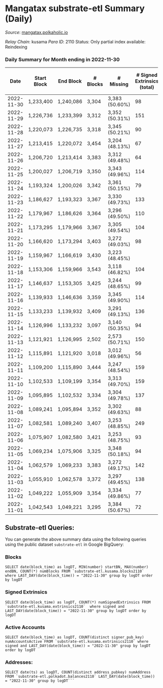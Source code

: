 # Mangatax substrate-etl Summary (Daily)

_Source_: [mangatax.polkaholic.io](https://mangatax.polkaholic.io)

*Relay Chain*: kusama
*Para ID*: 2110
Status: Only partial index available: Reindexing


### Daily Summary for Month ending in 2022-11-30


| Date | Start Block | End Block | # Blocks | # Missing | # Signed Extrinsics (total) | # Active Accounts | # Addresses with Balances | # Events | # Transfers | # XCM Transfers In | # XCM Transfers Out |
| ---- | ----------- | --------- | -------- | --------- | --------------------------- | ----------------- | ------------------------- | -------- | ----------- | ------------------ | ------------------- |
| 2022-11-30 | 1,233,400 | 1,240,086 | 3,304 | 3,383 (50.60%) | 98 | 26 | 1,449 | 6,929 | 2  | 5 ($88.50) |   |
| 2022-11-29 | 1,226,736 | 1,233,399 | 3,312 | 3,352 (50.31%) | 151 | 36 |  | 6,911 |   | 12 ($109.98) |   |
| 2022-11-28 | 1,220,073 | 1,226,735 | 3,318 | 3,345 (50.21%) | 90 | 25 |  | 6,956 | 1  | 7 ($185.79) |   |
| 2022-11-27 | 1,213,415 | 1,220,072 | 3,454 | 3,204 (48.13%) | 67 | 18 |  | 7,160 | 1  | 5  |   |
| 2022-11-26 | 1,206,720 | 1,213,414 | 3,383 | 3,312 (49.48%) | 64 | 18 |  | 6,989 |   | 3  |   |
| 2022-11-25 | 1,200,027 | 1,206,719 | 3,350 | 3,343 (49.96%) | 114 | 26 |  | 7,071 |   | 9 ($74.85) |   |
| 2022-11-24 | 1,193,324 | 1,200,026 | 3,342 | 3,361 (50.15%) | 79 | 25 | 1,444 | 6,919 | 1  | 5 ($177.37) | 1 ($175.44) |
| 2022-11-23 | 1,186,627 | 1,193,323 | 3,367 | 3,330 (49.73%) | 133 | 31 |  | 7,030 |   | 10 ($219.61) |   |
| 2022-11-22 | 1,179,967 | 1,186,626 | 3,364 | 3,296 (49.50%) | 110 | 35 |  | 7,027 | 1  | 11 ($223.14) |   |
| 2022-11-21 | 1,173,295 | 1,179,966 | 3,367 | 3,305 (49.54%) | 104 | 28 |  | 7,027 | 1  | 6 ($236.90) |   |
| 2022-11-20 | 1,166,620 | 1,173,294 | 3,403 | 3,272 (49.03%) | 98 | 24 |  | 7,018 |   | 5 ($81.45) |   |
| 2022-11-19 | 1,159,967 | 1,166,619 | 3,430 | 3,223 (48.45%) |  |  |  | 7,129 |   | 2  |   |
| 2022-11-18 | 1,153,306 | 1,159,966 | 3,543 | 3,118 (46.82%) | 104 | 26 |  | 7,344 | 3  | 1 ($14.55) |   |
| 2022-11-17 | 1,146,637 | 1,153,305 | 3,425 | 3,244 (48.65%) | 99 | 32 |  | 7,235 | 4  | 13 ($6,670.97) |   |
| 2022-11-16 | 1,139,933 | 1,146,636 | 3,359 | 3,345 (49.90%) | 114 | 33 |  | 6,992 |   | 8 ($151.50) |   |
| 2022-11-15 | 1,133,233 | 1,139,932 | 3,409 | 3,291 (49.13%) | 136 | 37 |  | 7,097 |   | 11 ($808.44) |   |
| 2022-11-14 | 1,126,996 | 1,133,232 | 3,097 | 3,140 (50.35%) | 94 | 27 |  | 6,465 |   | 8 ($294.59) |   |
| 2022-11-13 | 1,121,921 | 1,126,995 | 2,502 | 2,573 (50.71%) | 150 | 38 |  | 5,319 |   | 12 ($191.17) |   |
| 2022-11-12 | 1,115,891 | 1,121,920 | 3,018 | 3,012 (49.96%) | 56 | 24 |  | 6,260 |   | 7 ($129.19) |   |
| 2022-11-11 | 1,109,200 | 1,115,890 | 3,444 | 3,247 (48.54%) | 159 | 31 |  | 7,294 |   | 13 ($220.95) |   |
| 2022-11-10 | 1,102,533 | 1,109,199 | 3,354 | 3,313 (49.70%) | 159 | 46 |  | 7,373 | 2  | 8 ($84.46) |   |
| 2022-11-09 | 1,095,895 | 1,102,532 | 3,334 | 3,304 (49.78%) | 137 | 40 |  | 7,065 |   | 16 ($620.51) |   |
| 2022-11-08 | 1,089,241 | 1,095,894 | 3,352 | 3,302 (49.63%) | 88 | 38 |  | 6,994 | 1  | 1 ($29.31) |   |
| 2022-11-07 | 1,082,581 | 1,089,240 | 3,407 | 3,253 (48.85%) | 249 | 80 |  | 7,383 | 3  | 14 ($7,944.04) |   |
| 2022-11-06 | 1,075,907 | 1,082,580 | 3,421 | 3,253 (48.75%) | 93 | 23 |  |  |   | 12 ($1,701.24) |   |
| 2022-11-05 | 1,069,234 | 1,075,906 | 3,325 | 3,348 (50.18%) | 94 | 25 |  | 6,948 | 1  | 30 ($690.13) | 1 ($714.20) |
| 2022-11-04 | 1,062,579 | 1,069,233 | 3,383 | 3,272 (49.17%) | 142 | 41 |  | 7,168 | 1  | 12 ($266.94) | 1 ($85.78) |
| 2022-11-03 | 1,055,910 | 1,062,578 | 3,372 | 3,297 (49.45%) | 138 | 37 |  | 7,004 |   | 13 ($485.32) |   |
| 2022-11-02 | 1,049,222 | 1,055,909 | 3,354 | 3,334 (49.86%) | 77 | 25 |  | 6,922 | 2  | 8 ($313.38) |   |
| 2022-11-01 | 1,042,543 | 1,049,221 | 3,295 | 3,384 (50.67%) | 72 | 23 |  | 6,877 |   | 6 ($277.97) |   |

## Substrate-etl Queries:
You can generate the above summary data using the following queries using the public dataset `substrate-etl` in Google BigQuery:


### Blocks
```
SELECT date(block_time) as logDT, MIN(number) startBN, MAX(number) endBN, COUNT(*) numBlocks FROM `substrate-etl.kusama.blocks2110`  where LAST_DAY(date(block_time)) = "2022-11-30" group by logDT order by logDT
```


### Signed Extrinsics
```
SELECT date(block_time) as logDT, COUNT(*) numSignedExtrinsics FROM `substrate-etl.kusama.extrinsics2110`  where signed and LAST_DAY(date(block_time)) = "2022-11-30" group by logDT order by logDT
```


### Active Accounts
```
SELECT date(block_time) as logDT, COUNT(distinct signer_pub_key) numAccountsActive FROM `substrate-etl.kusama.extrinsics2110` where signed and LAST_DAY(date(block_time)) = "2022-11-30" group by logDT order by logDT
```


### Addresses:
```
SELECT date(ts) as logDT, COUNT(distinct address_pubkey) numAddress FROM `substrate-etl.polkadot.balances2110` LAST_DAY(date(block_time)) = "2022-11-30" group by logDT```

